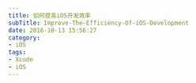 ```yaml
---
title: 如何提高iOS开发效率
subTitle: Improve-The-Efficiency-Of-iOS-Development
date: 2016-10-13 15:56:27
category:
- iOS
tags:
- Xcode
- iOS
---
```

